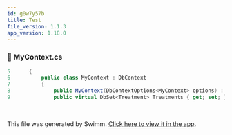 ```yaml
---
id: g0w7y57b
title: Test
file_version: 1.1.3
app_version: 1.18.0
---
```



<!-- NOTE-swimm-snippet: the lines below link your snippet to Swimm -->
### 📄 MyContext.cs
```c#
5      {
6          public class MyContext : DbContext
7          {
8              public MyContext(DbContextOptions<MyContext> options) : base(options) {}
9              public virtual DbSet<Treatment> Treatments { get; set; }
```

<br/>

This file was generated by Swimm. [Click here to view it in the app](https://swimm-web-app.web.app/repos/Z2l0aHViJTNBJTNBY3NoYXJwLXNoYXVsLXRlc3QlM0ElM0Fzd2ltbWlv/docs/g0w7y57b).
